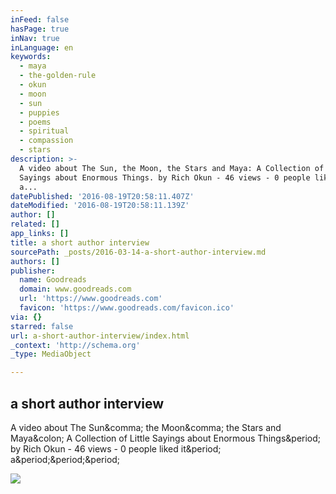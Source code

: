 ```yaml
---
inFeed: false
hasPage: true
inNav: true
inLanguage: en
keywords:
  - maya
  - the-golden-rule
  - okun
  - moon
  - sun
  - puppies
  - poems
  - spiritual
  - compassion
  - stars
description: >-
  A video about The Sun, the Moon, the Stars and Maya: A Collection of Little
  Sayings about Enormous Things. by Rich Okun - 46 views - 0 people liked it.
  a...
datePublished: '2016-08-19T20:58:11.407Z'
dateModified: '2016-08-19T20:58:11.139Z'
author: []
related: []
app_links: []
title: a short author interview
sourcePath: _posts/2016-03-14-a-short-author-interview.md
authors: []
publisher:
  name: Goodreads
  domain: www.goodreads.com
  url: 'https://www.goodreads.com'
  favicon: 'https://www.goodreads.com/favicon.ico'
via: {}
starred: false
url: a-short-author-interview/index.html
_context: 'http://schema.org'
_type: MediaObject

---
```

<article style=""><h1>a short author interview</h1><p>A video about The Sun&amp;comma; the Moon&amp;comma; the Stars and Maya&amp;colon; A Collection of Little Sayings about Enormous Things&amp;period; by Rich Okun - 46 views - 0 people liked it&amp;period; a&amp;period;&amp;period;&amp;period;</p><img src="http://i.ytimg.com/vi/3jT2Dd817eI/default.jpg" /></article>